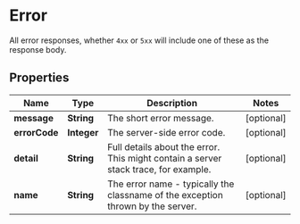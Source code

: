 

# Error

All error responses, whether `4xx` or `5xx` will include one of these as the response body.

## Properties

Name | Type | Description | Notes
------------ | ------------- | ------------- | -------------
**message** | **String** | The short error message. |  [optional]
**errorCode** | **Integer** | The server-side error code. |  [optional]
**detail** | **String** | Full details about the error.  This might contain a server stack trace, for example. |  [optional]
**name** | **String** | The error name - typically the classname of the exception thrown by the server. |  [optional]



